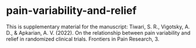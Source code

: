 # pain-variability-and-relief
This is supplementary material for the manuscript: Tiwari, S. R., Vigotsky, A. D., &amp; Apkarian, A. V. (2022). On the relationship between pain variability and relief in randomized clinical trials. Frontiers in Pain Research, 3.
